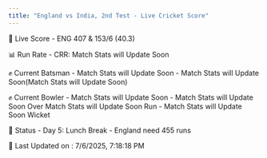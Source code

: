 ```yaml
---
title: "England vs India, 2nd Test - Live Cricket Score"
---
```


🔴 Live Score - ENG 407 & 153/6 (40.3)  

📊 Run Rate - CRR: Match Stats will Update Soon  

✊ Current Batsman - Match Stats will Update Soon - Match Stats will Update Soon(Match Stats will Update Soon)  

✊ Current Bowler - Match Stats will Update Soon - Match Stats will Update Soon Over Match Stats will Update Soon Run - Match Stats will Update Soon Wicket  

📑 Status - Day 5: Lunch Break - England need 455 runs

📝 Last Updated on : 7/6/2025, 7:18:18 PM  

